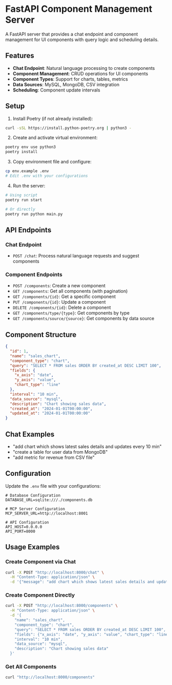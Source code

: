 # FastAPI Component Management Server

A FastAPI server that provides a chat endpoint and component management for UI components with query logic and scheduling details.

## Features

- **Chat Endpoint**: Natural language processing to create components
- **Component Management**: CRUD operations for UI components
- **Component Types**: Support for charts, tables, metrics
- **Data Sources**: MySQL, MongoDB, CSV integration
- **Scheduling**: Component update intervals

## Setup

1. Install Poetry (if not already installed):
```bash
curl -sSL https://install.python-poetry.org | python3 -
```

2. Create and activate virtual environment:
```bash
poetry env use python3
poetry install
```

3. Copy environment file and configure:
```bash
cp env.example .env
# Edit .env with your configurations
```

4. Run the server:
```bash
# Using script
poetry run start

# Or directly
poetry run python main.py
```

## API Endpoints

### Chat Endpoint
- `POST /chat`: Process natural language requests and suggest components

### Component Endpoints
- `POST /components`: Create a new component
- `GET /components`: Get all components (with pagination)
- `GET /components/{id}`: Get a specific component
- `PUT /components/{id}`: Update a component
- `DELETE /components/{id}`: Delete a component
- `GET /components/type/{type}`: Get components by type
- `GET /components/source/{source}`: Get components by data source

## Component Structure

```json
{
  "id": 1,
  "name": "sales_chart",
  "component_type": "chart",
  "query": "SELECT * FROM sales ORDER BY created_at DESC LIMIT 100",
  "fields": {
    "x_axis": "date",
    "y_axis": "value",
    "chart_type": "line"
  },
  "interval": "10 min",
  "data_source": "mysql",
  "description": "Chart showing sales data",
  "created_at": "2024-01-01T00:00:00",
  "updated_at": "2024-01-01T00:00:00"
}
```

## Chat Examples

- "add chart which shows latest sales details and updates every 10 min"
- "create a table for user data from MongoDB"
- "add metric for revenue from CSV file"

## Configuration

Update the `.env` file with your configurations:

```env
# Database Configuration
DATABASE_URL=sqlite:///./components.db

# MCP Server Configuration
MCP_SERVER_URL=http://localhost:8001

# API Configuration
API_HOST=0.0.0.0
API_PORT=8000
```

## Usage Examples

### Create Component via Chat
```bash
curl -X POST "http://localhost:8000/chat" \
  -H "Content-Type: application/json" \
  -d '{"message": "add chart which shows latest sales details and updates every 10 min"}'
```

### Create Component Directly
```bash
curl -X POST "http://localhost:8000/components" \
  -H "Content-Type: application/json" \
  -d '{
    "name": "sales_chart",
    "component_type": "chart",
    "query": "SELECT * FROM sales ORDER BY created_at DESC LIMIT 100",
    "fields": {"x_axis": "date", "y_axis": "value", "chart_type": "line"},
    "interval": "10 min",
    "data_source": "mysql",
    "description": "Chart showing sales data"
  }'
```

### Get All Components
```bash
curl "http://localhost:8000/components"
``` 